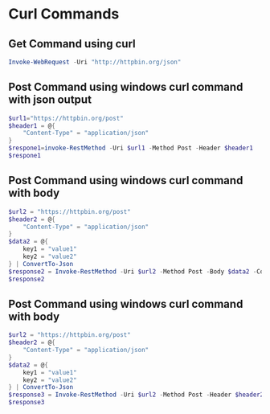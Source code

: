 # Curl Commands

## Get Command using curl

```powershell
Invoke-WebRequest -Uri "http://httpbin.org/json"
```

## Post Command using windows curl command with json output

```powershell
$url1="https://httpbin.org/post"
$header1 = @{
    "Content-Type" = "application/json"
}
$respone1=invoke-RestMethod -Uri $url1 -Method Post -Header $header1
$respone1
```

## Post Command using windows curl command with body

```powershell
$url2 = "https://httpbin.org/post"
$header2 = @{
    "Content-Type" = "application/json"
}
$data2 = @{
    key1 = "value1"
    key2 = "value2"
} | ConvertTo-Json
$response2 = Invoke-RestMethod -Uri $url2 -Method Post -Body $data2 -ContentType "application/json"
$response2
```

## Post Command using windows curl command with body

```powershell
$url2 = "https://httpbin.org/post"
$header2 = @{
    "Content-Type" = "application/json"
}
$data2 = @{
    key1 = "value1"
    key2 = "value2"
} | ConvertTo-Json
$response3 = Invoke-RestMethod -Uri $url2 -Method Post -Header $header2 -Body $data2
$response3
```